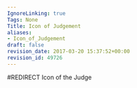 ```yaml
---
IgnoreLinking: true
Tags: None
Title: Icon of Judgement
aliases:
- Icon_of_Judgement
draft: false
revision_date: 2017-03-20 15:37:52+00:00
revision_id: 49726
---
```


#REDIRECT Icon of the Judge